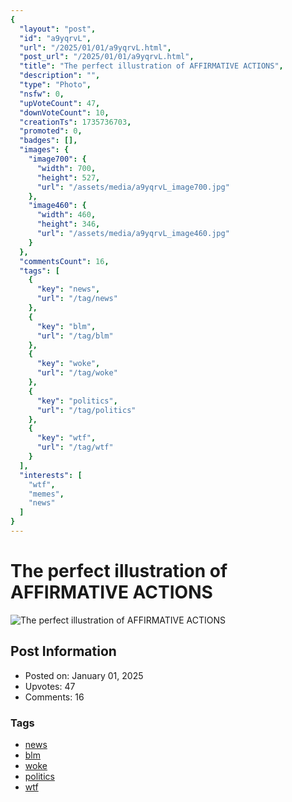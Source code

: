 ```yaml
---
{
  "layout": "post",
  "id": "a9yqrvL",
  "url": "/2025/01/01/a9yqrvL.html",
  "post_url": "/2025/01/01/a9yqrvL.html",
  "title": "The perfect illustration of AFFIRMATIVE ACTIONS",
  "description": "",
  "type": "Photo",
  "nsfw": 0,
  "upVoteCount": 47,
  "downVoteCount": 10,
  "creationTs": 1735736703,
  "promoted": 0,
  "badges": [],
  "images": {
    "image700": {
      "width": 700,
      "height": 527,
      "url": "/assets/media/a9yqrvL_image700.jpg"
    },
    "image460": {
      "width": 460,
      "height": 346,
      "url": "/assets/media/a9yqrvL_image460.jpg"
    }
  },
  "commentsCount": 16,
  "tags": [
    {
      "key": "news",
      "url": "/tag/news"
    },
    {
      "key": "blm",
      "url": "/tag/blm"
    },
    {
      "key": "woke",
      "url": "/tag/woke"
    },
    {
      "key": "politics",
      "url": "/tag/politics"
    },
    {
      "key": "wtf",
      "url": "/tag/wtf"
    }
  ],
  "interests": [
    "wtf",
    "memes",
    "news"
  ]
}
---
```


# The perfect illustration of AFFIRMATIVE ACTIONS

![The perfect illustration of AFFIRMATIVE ACTIONS](/assets/media/a9yqrvL_image700.jpg)

## Post Information

- Posted on: January 01, 2025
- Upvotes: 47
- Comments: 16

### Tags

- [news](/tag/news)
- [blm](/tag/blm)
- [woke](/tag/woke)
- [politics](/tag/politics)
- [wtf](/tag/wtf)
